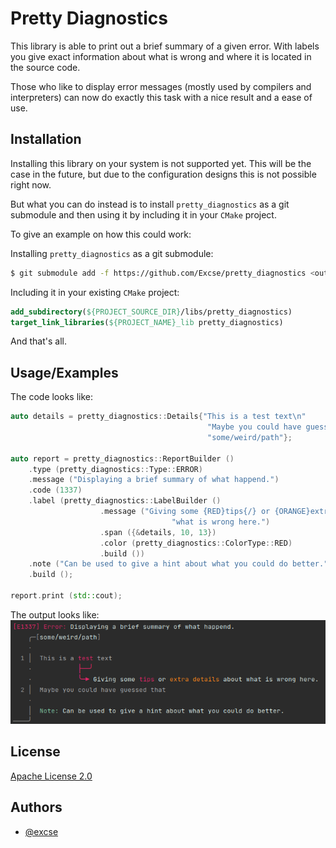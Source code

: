
# Pretty Diagnostics

This library is able to print out a brief summary of a given error. With labels
you give exact information about what is wrong and where it is located in the
source code.

Those who like to display error messages (mostly used by compilers and 
interpreters) can now do exactly this task with a nice  result and a ease 
of use.

## Installation

Installing this library on your system is not supported yet. This will be the case
in the future, but due to the configuration designs this is not possible right now.

But what you can do instead is to install `pretty_diagnostics` as a git submodule 
and then using it by including it in your `CMake` project.

To give an example on how this could work:

Installing `pretty_diagnostics` as a git submodule:
```sh
$ git submodule add -f https://github.com/Excse/pretty_diagnostics <output directory path>
```

Including it in your existing `CMake` project:
```cmake
add_subdirectory(${PROJECT_SOURCE_DIR}/libs/pretty_diagnostics)
target_link_libraries(${PROJECT_NAME}_lib pretty_diagnostics)
```

And that's all.

## Usage/Examples

The code looks like:
```cpp
auto details = pretty_diagnostics::Details{"This is a test text\n"
                                            "Maybe you could have guessed that.",
                                            "some/weird/path"};

auto report = pretty_diagnostics::ReportBuilder ()
    .type (pretty_diagnostics::Type::ERROR)
    .message ("Displaying a brief summary of what happend.")
    .code (1337)
    .label (pretty_diagnostics::LabelBuilder ()
                    .message ("Giving some {RED}tips{/} or {ORANGE}extra details{/} about "
                                    "what is wrong here.")
                    .span ({&details, 10, 13})
                    .color (pretty_diagnostics::ColorType::RED)
                    .build ())
    .note ("Can be used to give a hint about what you could do better.")
    .build ();

report.print (std::cout);
```

The output looks like:</br>
![Image of this example](./resources/example.png)

## License

[Apache License 2.0](LICENSE.txt)

## Authors

- [@excse](https://github.com/excse)
